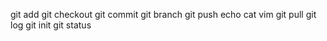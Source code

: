 git add
git checkout
git commit
git branch
git push
echo
cat
vim
git pull
git log
git init
git status
